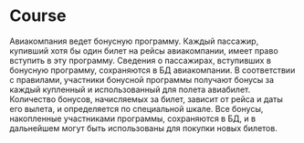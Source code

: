 # Course
Авиакомпания ведет бонусную программу.
Каждый пассажир, купивший хотя бы один билет на рейсы авиакомпании, имеет право
вступить в эту программу.
Сведения о пассажирах,  вступивших в бонусную программу, сохраняются в БД
авиакомпании.
В соответствии с правилами‚ участники бонусной программы получают бонусы за
каждый купленный и использованный для полета авиабилет. Количество бонусов,
начисляемых за билет, зависит от рейса и даты его вылета, и определяется по
специальной шкале.
Все бонусы‚ накопленные участниками программы, сохраняются в БД, и в дальнейшем
могут быть использованы для покупки новых билетов.
